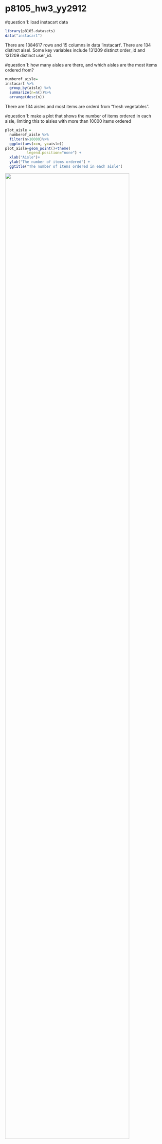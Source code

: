 p8105\_hw3\_yy2912
================

\#question 1: load instacart data

``` r
library(p8105.datasets)
data("instacart")
```

There are 1384617 rows and 15 columns in data ‘instacart’. There are 134
distinct aisel. Some key variables include 131209 distinct order\_id and
131209 distinct user\_id.

\#question 1: how many aisles are there, and which aisles are the most
items ordered from?

``` r
numberof_aisle=
instacart %>%
  group_by(aisle) %>%
  summarize(n=n())%>%
  arrange(desc(n))
```

There are 134 aisles and most items are orderd from “fresh vegetables”.

\#question 1: make a plot that shows the number of items ordered in each
aisle, limiting this to aisles with more than 10000 items ordered

``` r
plot_aisle =
  numberof_aisle %>%
  filter(n>10000)%>%
  ggplot(aes(x=n, y=aisle))
plot_aisle+geom_point()+theme(
          legend.position="none") +
  xlab("Aisle")+
  ylab("The number of items ordered") +
  ggtitle("The number of items ordered in each aisle")
```

<img src="p8105_hw3_yy2912_files/figure-gfm/unnamed-chunk-3-1.png" width="90%" />

\#question 1: make a table showing the three most popular items in each
of the aisles “baking ingredients”, “dog food care”, and “packaged
vegetables fruits”. Include the number of times each item is ordered in
your table.

``` r
popular_item=
  instacart %>%
  filter(aisle == c("baking ingredients","dog food care","packaged vegetables fruits"))%>%
  group_by(product_name, aisle)%>%
  summarize(
    n = n()
  ) %>% 
 group_by(aisle) %>% 
  summarize(
    rank=max(n))%>%
  top_n(3)%>%
  knitr::kable()
```

    ## Selecting by rank

\#question 1: make a table showing the mean hour of the day at which
Pink Lady Apples and Coffee Ice Cream are ordered on each day of the
week.

``` r
instacart %>%
  filter(product_name==c("Pink Lady Apples","Coffee Ice Cream"))%>%

  group_by(product_name, order_dow)%>%
  summarize(mean_hour=mean(order_hour_of_day))%>%
  knitr::kable()
```

    ## Warning in product_name == c("Pink Lady Apples", "Coffee Ice Cream"):
    ## longer object length is not a multiple of shorter object length

| product\_name    | order\_dow | mean\_hour |
| :--------------- | ---------: | ---------: |
| Coffee Ice Cream |          0 |   13.22222 |
| Coffee Ice Cream |          1 |   15.00000 |
| Coffee Ice Cream |          2 |   15.33333 |
| Coffee Ice Cream |          3 |   15.40000 |
| Coffee Ice Cream |          4 |   15.16667 |
| Coffee Ice Cream |          5 |   10.33333 |
| Coffee Ice Cream |          6 |   12.35294 |
| Pink Lady Apples |          0 |   12.25000 |
| Pink Lady Apples |          1 |   11.67857 |
| Pink Lady Apples |          2 |   12.00000 |
| Pink Lady Apples |          3 |   13.93750 |
| Pink Lady Apples |          4 |   11.90909 |
| Pink Lady Apples |          5 |   13.86957 |
| Pink Lady Apples |          6 |   11.55556 |

\#question 2:

``` r
library(p8105.datasets)
data("brfss_smart2010")
brfss = janitor::clean_names(brfss_smart2010) %>% 
  mutate(
    response = factor(response, levels = c("Poor", "Fair", "Good", "Very Good", "Excellent"))
    )
```

\#question 2: format the data to use appropriate variable names;focus on
the “Overall Health” topic; include only responses from “Excellent” to
“Poor”; organize responses as a factor taking levels ordered from
“Poor” to “Excellent”

``` r
brfss %>%
  filter(
    topic == "Overall Health",
    response == c("Excellent", "Very good", "Good", "Fair", "Poor")
  ) %>% 
  arrange(response) 
```

    ## Warning in `==.default`(response, c("Excellent", "Very good", "Good",
    ## "Fair", : longer object length is not a multiple of shorter object length

    ## Warning in is.na(e1) | is.na(e2): longer object length is not a multiple of
    ## shorter object length

    ## # A tibble: 1,613 x 23
    ##     year locationabbr locationdesc class topic question response
    ##    <int> <chr>        <chr>        <chr> <chr> <chr>    <fct>   
    ##  1  2010 AL           AL - Jeffer… Heal… Over… How is … Poor    
    ##  2  2010 AZ           AZ - Pinal … Heal… Over… How is … Poor    
    ##  3  2010 CA           CA - Alamed… Heal… Over… How is … Poor    
    ##  4  2010 CA           CA - Rivers… Heal… Over… How is … Poor    
    ##  5  2010 CA           CA - San Be… Heal… Over… How is … Poor    
    ##  6  2010 CO           CO - Dougla… Heal… Over… How is … Poor    
    ##  7  2010 CO           CO - Jeffer… Heal… Over… How is … Poor    
    ##  8  2010 CT           CT - Hartfo… Heal… Over… How is … Poor    
    ##  9  2010 DE           DE - Kent C… Heal… Over… How is … Poor    
    ## 10  2010 FL           FL - Baker … Heal… Over… How is … Poor    
    ## # … with 1,603 more rows, and 16 more variables: sample_size <int>,
    ## #   data_value <dbl>, confidence_limit_low <dbl>,
    ## #   confidence_limit_high <dbl>, display_order <int>,
    ## #   data_value_unit <chr>, data_value_type <chr>,
    ## #   data_value_footnote_symbol <chr>, data_value_footnote <chr>,
    ## #   data_source <chr>, class_id <chr>, topic_id <chr>, location_id <chr>,
    ## #   question_id <chr>, respid <chr>, geo_location <chr>

\#question 2: In 2002, which states were observed at 7 or more
locations? What about in 2010?

``` r
sevenormore_location=
  brfss %>% 
  filter(year == 2002) %>% 
  group_by(locationabbr) %>% 
  summarize(
    n = n()
  ) %>% 
  filter(n >= 7) %>% 
  arrange(n) 
```

In 2002, the 7 states that were observed at 7 or more locations are RI,
GA, ME, OH, MA, NJ, and PA.

``` r
sevenormore_location=
  brfss %>% 
  filter(year == 2010) %>% 
  group_by(locationabbr) %>% 
  summarize(
    n = n()
  ) %>% 
  filter(n >= 7) %>% 
  arrange(n) 
```

In 2010, the 15 states that were observed at 7 or more locations are NC,
PA, OH, SC, UT, CO, ID, MA, ME, TN, NY, CA, MD, TX, and FL.

\#question 2: Construct a dataset that is limited to Excellent
responses, and contains, year, state, and a variable that averages the
data\_value across locations within a state.

``` r
brfss_new =
  brfss %>% 
  filter(response == "Excellent") %>% 
  group_by(year, locationabbr) %>% 
  mutate(mean = mean(data_value, na.rm = FALSE)) %>%
  select(year, locationabbr, mean) %>% 
  distinct() 
```

\#question 2: Make a “spaghetti” plot of this average value over time
within a
state.

``` r
  ggplot(brfss_new, aes(x = year, y = mean, color = locationabbr, group = locationabbr))+
  geom_line() +
  theme(legend.position="none") +
  xlab("Year") +
  ylab("The average value within a state") +
  ggtitle("The average value over time within a state")
```

    ## Warning: Removed 3 rows containing missing values (geom_path).

<img src="p8105_hw3_yy2912_files/figure-gfm/unnamed-chunk-11-1.png" width="90%" />

\#question 2: Make a two-panel plot showing, for the years 2006, and
2010, distribution of data\_value for responses (“Poor” to “Excellent”)
among locations in NY State.

response\_2006 = brfss %\>% filter(year == 2006) %\>% ggplot(aes(x =
data\_value, fill = response)) + geom\_density(color=data\_value, alpha
= .5) + theme(legend.position = “bottom”)

``` r
response_2006 = 
  brfss %>% 
  filter(year == 2006) %>% 
  ggplot(aes(x = data_value, fill = response)) +
  geom_density(alpha = .5) +
  theme(legend.position = "bottom")+
    viridis::scale_fill_viridis(discrete = TRUE)
```

``` r
response_2010 = 
  brfss %>% 
  filter(year == 2010) %>% 
  ggplot(aes(x = data_value, fill = response)) +
 geom_density(alpha = .5) +
  theme(legend.position = "bottom")+
    viridis::scale_fill_viridis(discrete = TRUE)
```

``` r
library(patchwork)
(response_2006 + response_2010)
```

    ## Warning: Removed 686 rows containing non-finite values (stat_density).

    ## Warning: Removed 558 rows containing non-finite values (stat_density).

<img src="p8105_hw3_yy2912_files/figure-gfm/unnamed-chunk-14-1.png" width="90%" />

\#question 3: Load, tidy, and otherwise wrangle the data. Your final
dataset should include all originally observed variables and values;
have useful variable names; include a weekday vs weekend variable; and
encode data with reasonable variable classes. Describe the resulting
dataset (e.g. what variables exist, how many observations, etc).

``` r
accel_data = read_csv(file = "./data/accel_data.csv")%>% 
janitor::clean_names() 
```

    ## Parsed with column specification:
    ## cols(
    ##   .default = col_double(),
    ##   day = col_character()
    ## )

    ## See spec(...) for full column specifications.

``` r
accel_data_tidy = 
        accel_data %>% 
        pivot_longer(
        activity_1:activity_1440,
        names_to = "activity",
        values_to = "activity_minutes"
    ) %>%
  
   mutate(
      day = factor(day, levels = c("Monday", "Tuesday", "Wednesday", "Thursday", "Friday", "Saturday", "Sunday" )), 
      weekend = day %in% c("Saturday", "Sunday")
    ) %>% 
 
 mutate(
    week = as.integer(week),
    day_id = as.integer(day_id),
    day = as.character(day),
    activity = as.character(activity),
    activity_minutes = as.numeric(activity_minutes),
    weekend = as.numeric(weekend)
  )
```

The variables in the tidied dataset include: activity,
activity\_minutes, day, day\_id, week, weekend and there are 50400
observations in the dataset. Some key variables include week, day, and
activity\_minutes.

\#question 3: Using your tidied dataset, aggregate accross minutes to
create a total activity variable for each day, and create a table
showing these totals. Are any trends apparent?

``` r
accel_data_tidy %>% 
  group_by(day_id) %>% 
  mutate(total_activity = sum(activity_minutes)) %>%
  select(week, day_id, day, weekend, total_activity) %>% 
  distinct() %>% 
  knitr::kable()
```

| week | day\_id | day       | weekend | total\_activity |
| ---: | ------: | :-------- | ------: | --------------: |
|    1 |       1 | Friday    |       0 |       480542.62 |
|    1 |       2 | Monday    |       0 |        78828.07 |
|    1 |       3 | Saturday  |       1 |       376254.00 |
|    1 |       4 | Sunday    |       1 |       631105.00 |
|    1 |       5 | Thursday  |       0 |       355923.64 |
|    1 |       6 | Tuesday   |       0 |       307094.24 |
|    1 |       7 | Wednesday |       0 |       340115.01 |
|    2 |       8 | Friday    |       0 |       568839.00 |
|    2 |       9 | Monday    |       0 |       295431.00 |
|    2 |      10 | Saturday  |       1 |       607175.00 |
|    2 |      11 | Sunday    |       1 |       422018.00 |
|    2 |      12 | Thursday  |       0 |       474048.00 |
|    2 |      13 | Tuesday   |       0 |       423245.00 |
|    2 |      14 | Wednesday |       0 |       440962.00 |
|    3 |      15 | Friday    |       0 |       467420.00 |
|    3 |      16 | Monday    |       0 |       685910.00 |
|    3 |      17 | Saturday  |       1 |       382928.00 |
|    3 |      18 | Sunday    |       1 |       467052.00 |
|    3 |      19 | Thursday  |       0 |       371230.00 |
|    3 |      20 | Tuesday   |       0 |       381507.00 |
|    3 |      21 | Wednesday |       0 |       468869.00 |
|    4 |      22 | Friday    |       0 |       154049.00 |
|    4 |      23 | Monday    |       0 |       409450.00 |
|    4 |      24 | Saturday  |       1 |         1440.00 |
|    4 |      25 | Sunday    |       1 |       260617.00 |
|    4 |      26 | Thursday  |       0 |       340291.00 |
|    4 |      27 | Tuesday   |       0 |       319568.00 |
|    4 |      28 | Wednesday |       0 |       434460.00 |
|    5 |      29 | Friday    |       0 |       620860.00 |
|    5 |      30 | Monday    |       0 |       389080.00 |
|    5 |      31 | Saturday  |       1 |         1440.00 |
|    5 |      32 | Sunday    |       1 |       138421.00 |
|    5 |      33 | Thursday  |       0 |       549658.00 |
|    5 |      34 | Tuesday   |       0 |       367824.00 |
|    5 |      35 | Wednesday |       0 |       445366.00 |

There is not any apparent trend from the table generated. Each week has
different activity minutes from Monday to Sunday.

\#question 3: Make a single-panel plot that shows the 24-hour activity
time courses for each day and use color to indicate day of the week.
Describe in words any patterns or conclusions you can make based on this
graph.

``` r
accel_data_tidy %>%
  group_by(day, activity) %>% 
  summarize(
    total_activity_minute = sum(activity_minutes)
  ) %>% 
  ggplot(aes(x = activity, y = total_activity_minute, color = day)) +
  geom_point(alpha = .05)+
  geom_smooth()+
  theme(legend.position = "bottom") +
    viridis::scale_fill_viridis(discrete = TRUE)+
  labs(
    title = "The 24-hour activity time courses for each day",
    x = "Day",
    y = "activity_total")
```

    ## `geom_smooth()` using method = 'loess' and formula 'y ~ x'

<img src="p8105_hw3_yy2912_files/figure-gfm/unnamed-chunk-18-1.png" width="90%" />

Wednesday has the lowest total activity minutes among all days and total
activity minutes of each day is bounded by different values (each day
has different max total activity minutes).
